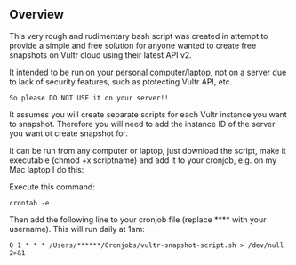 ## Overview
This very rough and rudimentary bash script was created in attempt to provide a simple and free solution for anyone wanted to create free snapshots on Vultr cloud using their latest API v2.

It intended to be run on your personal computer/laptop, not on a server due to lack of security features, such as ptotecting Vultr API, etc. 
```
So please DO NOT USE it on your server!!
```
It assumes you will create separate scripts for each Vultr instance you want to snapshot. Therefore you will need to add the instance ID of the server you want ot create snapshot for.

It can be run from any computer or laptop, just download the script, make it executable (chmod +x scriptname) and add it to your cronjob, e.g. on my Mac laptop I do this:

Execute this command:

```shell
crontab -e
```

Then add the following line to your cronjob file (replace **** with your username). This will run daily at 1am:

```shell
0 1 * * * /Users/******/Cronjobs/vultr-snapshot-script.sh > /dev/null 2>&1
```
